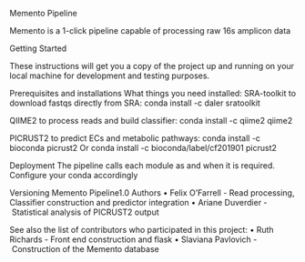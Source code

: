 Memento Pipeline

Memento is a 1-click pipeline capable of processing raw 16s amplicon data

Getting Started

These instructions will get you a copy of the project up and running on your local machine for development and testing purposes. 

Prerequisites and installations
What things you need installed:
SRA-toolkit to download fastqs directly from SRA:
conda install -c daler sratoolkit

QIIME2 to process reads and build classifier:
conda install -c qiime2 qiime2

PICRUST2 to predict ECs and metabolic pathways:
conda install -c bioconda picrust2
Or
conda install -c bioconda/label/cf201901 picrust2

Deployment
The pipeline calls each module as and when it is required. Configure your conda accordingly 

Versioning
Memento Pipeline1.0
Authors
	•	Felix O’Farrell - Read processing, Classifier construction and predictor integration
	•	Ariane Duverdier - Statistical analysis of PICRUST2 output

See also the list of contributors who participated in this project:
	•	Ruth Richards - Front end construction and flask 
	•	Slaviana Pavlovich - Construction of the Memento database
	